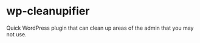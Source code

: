 wp-cleanupifier
===============

Quick WordPress plugin that can clean up areas of the admin that you may not use.